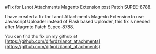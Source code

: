 #Fix for Lanot Attachments Magento Extension post Patch SUPEE-8788.

I have created a fix for Lanot Attachments Magento Extension to use Javascript Uploader instead of Flash based Uploader, this fix is needed after Magento Patch Supee-8788.

You can find the fix on my github at [https://github.com/djfordz/lanot_attachments](https://github.com/djfordz/lanot_attachments)
